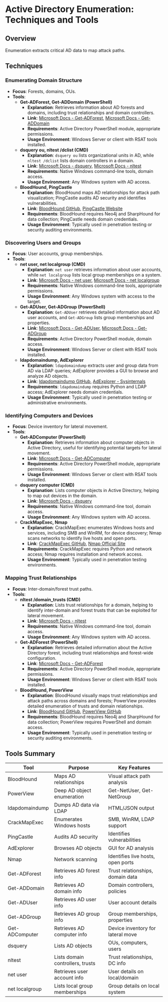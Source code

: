 
# Active Directory Enumeration: Techniques and Tools

## Overview
Enumeration extracts critical AD data to map attack paths.

## Techniques

### Enumerating Domain Structure
- **Focus**: Forests, domains, OUs.
- **Tools**: 
  - **Get-ADForest, Get-ADDomain (PowerShell)**  
    - **Explanation**: Retrieves information about AD forests and domains, including trust relationships and domain controllers.  
    - **Link**: [Microsoft Docs - Get-ADForest](https://docs.microsoft.com/en-us/powershell/module/activedirectory/get-adforest), [Microsoft Docs - Get-ADDomain](https://docs.microsoft.com/en-us/powershell/module/activedirectory/get-addomain)  
    - **Requirements**: Active Directory PowerShell module, appropriate permissions.  
    - **Usage Environment**: Windows Server or client with RSAT tools installed.
  - **dsquery ou, nltest /dclist (CMD)**  
    - **Explanation**: `dsquery ou` lists organizational units in AD, while `nltest /dclist` lists domain controllers in a domain.  
    - **Link**: [Microsoft Docs - dsquery](https://docs.microsoft.com/en-us/previous-versions/windows/it-pro/windows-server-2012-R2-and-2012/cc732952(v=ws.11)), [Microsoft Docs - nltest](https://docs.microsoft.com/en-us/previous-versions/windows/it-pro/windows-xp/bb490706(v=technet.10))  
    - **Requirements**: Native Windows command-line tools, domain access.  
    - **Usage Environment**: Any Windows system with AD access.
  - **BloodHound, PingCastle**  
    - **Explanation**: BloodHound maps AD relationships for attack path visualization; PingCastle audits AD security and identifies vulnerabilities.  
    - **Link**: [BloodHound GitHub](https://github.com/BloodHoundAD/BloodHound), [PingCastle Website](https://www.pingcastle.com/)  
    - **Requirements**: BloodHound requires Neo4j and SharpHound for data collection; PingCastle needs domain credentials.  
    - **Usage Environment**: Typically used in penetration testing or security auditing environments.

### Discovering Users and Groups
- **Focus**: User accounts, group memberships.
- **Tools**: 
  - **net user, net localgroup (CMD)**  
    - **Explanation**: `net user` retrieves information about user accounts, while `net localgroup` lists local group memberships on a system.  
    - **Link**: [Microsoft Docs - net user](https://docs.microsoft.com/en-us/previous-versions/windows/it-pro/windows-xp/bb490714(v=technet.10)), [Microsoft Docs - net localgroup](https://docs.microsoft.com/en-us/previous-versions/windows/it-pro/windows-xp/bb490711(v=technet.10))  
    - **Requirements**: Native Windows command-line tools, appropriate permissions.  
    - **Usage Environment**: Any Windows system with access to the target.
  - **Get-ADUser, Get-ADGroup (PowerShell)**  
    - **Explanation**: `Get-ADUser` retrieves detailed information about AD user accounts, and `Get-ADGroup` lists group memberships and properties.  
    - **Link**: [Microsoft Docs - Get-ADUser](https://docs.microsoft.com/en-us/powershell/module/activedirectory/get-aduser), [Microsoft Docs - Get-ADGroup](https://docs.microsoft.com/en-us/powershell/module/activedirectory/get-adgroup)  
    - **Requirements**: Active Directory PowerShell module, domain access.  
    - **Usage Environment**: Windows Server or client with RSAT tools installed.
  - **ldapdomaindump, AdExplorer**  
    - **Explanation**: `ldapdomaindump` extracts user and group data from AD via LDAP queries; AdExplorer provides a GUI to browse and analyze AD objects.  
    - **Link**: [ldapdomaindump GitHub](https://github.com/dirkjanm/ldapdomaindump), [AdExplorer - Sysinternals](https://docs.microsoft.com/en-us/sysinternals/downloads/adexplorer)  
    - **Requirements**: `ldapdomaindump` requires Python and LDAP access; AdExplorer needs domain credentials.  
    - **Usage Environment**: Typically used in penetration testing or administrative environments.

### Identifying Computers and Devices
- **Focus**: Device inventory for lateral movement.
- **Tools**: 
  - **Get-ADComputer (PowerShell)**  
    - **Explanation**: Retrieves information about computer objects in Active Directory, useful for identifying potential targets for lateral movement.  
    - **Link**: [Microsoft Docs - Get-ADComputer](https://docs.microsoft.com/en-us/powershell/module/activedirectory/get-adcomputer)  
    - **Requirements**: Active Directory PowerShell module, appropriate permissions.  
    - **Usage Environment**: Windows Server or client with RSAT tools installed.
  - **dsquery computer (CMD)**  
    - **Explanation**: Lists computer objects in Active Directory, helping to map out devices in the domain.  
    - **Link**: [Microsoft Docs - dsquery](https://docs.microsoft.com/en-us/previous-versions/windows/it-pro/windows-server-2012-R2-and-2012/cc732952(v=ws.11))  
    - **Requirements**: Native Windows command-line tool, domain access.  
    - **Usage Environment**: Any Windows system with AD access.
  - **CrackMapExec, Nmap**  
    - **Explanation**: CrackMapExec enumerates Windows hosts and services, including SMB and WinRM, for device discovery; Nmap scans networks to identify live hosts and open ports.  
    - **Link**: [CrackMapExec GitHub](https://github.com/byt3bl33d3r/CrackMapExec), [Nmap Official Site](https://nmap.org/)  
    - **Requirements**: CrackMapExec requires Python and network access; Nmap requires installation and network access.  
    - **Usage Environment**: Typically used in penetration testing environments.

### Mapping Trust Relationships
- **Focus**: Inter-domain/forest trust paths.
- **Tools**: 
  - **nltest /domain_trusts (CMD)**  
    - **Explanation**: Lists trust relationships for a domain, helping to identify inter-domain and forest trusts that can be exploited for lateral movement.  
    - **Link**: [Microsoft Docs - nltest](https://docs.microsoft.com/en-us/previous-versions/windows/it-pro/windows-xp/bb490706(v=technet.10))  
    - **Requirements**: Native Windows command-line tool, domain access.  
    - **Usage Environment**: Any Windows system with AD access.
  - **Get-ADForest (PowerShell)**  
    - **Explanation**: Retrieves detailed information about the Active Directory forest, including trust relationships and forest-wide configuration.  
    - **Link**: [Microsoft Docs - Get-ADForest](https://docs.microsoft.com/en-us/powershell/module/activedirectory/get-adforest)  
    - **Requirements**: Active Directory PowerShell module, appropriate permissions.  
    - **Usage Environment**: Windows Server or client with RSAT tools installed.
  - **BloodHound, PowerView**  
    - **Explanation**: BloodHound visually maps trust relationships and attack paths across domains and forests; PowerView provides detailed enumeration of trusts and domain relationships.  
    - **Link**: [BloodHound GitHub](https://github.com/BloodHoundAD/BloodHound), [PowerView GitHub](https://github.com/PowerShellMafia/PowerSploit/tree/master/Recon)  
    - **Requirements**: BloodHound requires Neo4j and SharpHound for data collection; PowerView requires PowerShell and domain access.  
    - **Usage Environment**: Typically used in penetration testing or security auditing environments.

## Tools Summary

| Tool             | Purpose                          | Key Features                     |
|------------------|----------------------------------|----------------------------------|
| BloodHound       | Maps AD relationships            | Visual attack path analysis      |
| PowerView        | Deep AD object enumeration       | Get-NetUser, Get-NetGroup        |
| ldapdomaindump   | Dumps AD data via LDAP           | HTML/JSON output                 |
| CrackMapExec     | Enumerates Windows hosts         | SMB, WinRM, LDAP support         |
| PingCastle       | Audits AD security               | Identifies vulnerabilities       |
| AdExplorer       | Browses AD objects               | GUI for AD analysis              |
| Nmap             | Network scanning                 | Identifies live hosts, open ports|
| Get-ADForest     | Retrieves AD forest info         | Trust relationships, domain data |
| Get-ADDomain     | Retrieves AD domain info         | Domain controllers, policies     |
| Get-ADUser       | Retrieves AD user info           | User account details             |
| Get-ADGroup      | Retrieves AD group info          | Group memberships, properties    |
| Get-ADComputer   | Retrieves AD computer info       | Device inventory for lateral move|
| dsquery          | Lists AD objects                 | OUs, computers, users            |
| nltest           | Lists domain controllers, trusts | Trust relationships, DC info     |
| net user         | Retrieves user account info      | User details on local/domain     |
| net localgroup   | Lists local group memberships    | Group details on local system    |


